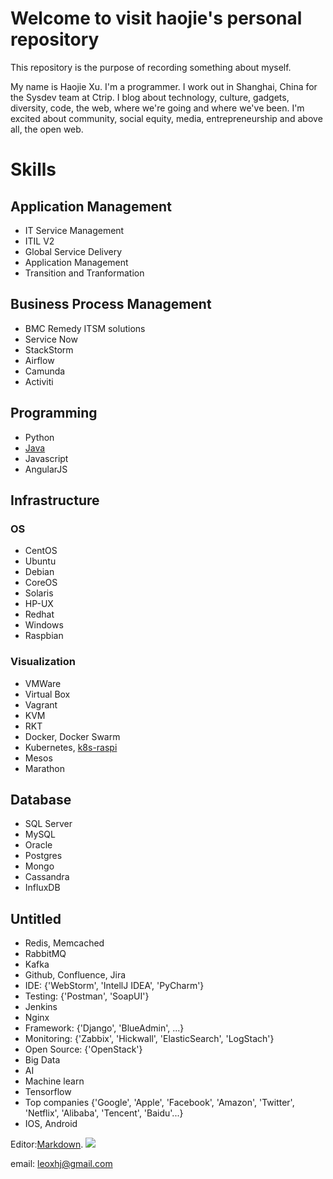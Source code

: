 # Welcome to visit haojie's personal repository

This repository is the purpose of recording something about myself.
  
My name is Haojie Xu. I'm a programmer. I work out in Shanghai, China for the Sysdev team at Ctrip. I blog about technology, culture, gadgets, diversity, code, the web, where we're going and where we've been. I'm excited about community, social equity, media, entrepreneurship and above all, the open web.

# Skills
## Application Management
* IT Service Management
* ITIL V2
* Global Service Delivery
* Application Management
* Transition and Tranformation

## Business Process Management
* BMC Remedy ITSM solutions
* Service Now
* StackStorm
* Airflow
* Camunda
* Activiti

## Programming
* Python
* [Java](Java.md)
* Javascript
* AngularJS

## Infrastructure
### OS
* CentOS
* Ubuntu
* Debian
* CoreOS
* Solaris
* HP-UX
* Redhat
* Windows
* Raspbian
### Visualization
* VMWare
* Virtual Box
* Vagrant
* KVM
* RKT
* Docker, Docker Swarm
* Kubernetes, [k8s-raspi](k8s-pi.md)
* Mesos
* Marathon

## Database
* SQL Server
* MySQL
* Oracle
* Postgres
* Mongo
* Cassandra
* InfluxDB

## Untitled
* Redis, Memcached
* RabbitMQ
* Kafka
* Github, Confluence, Jira
* IDE: {'WebStorm', 'IntellJ IDEA', 'PyCharm'}
* Testing: {'Postman', 'SoapUI'}
* Jenkins
* Nginx
* Framework: {'Django', 'BlueAdmin', ...}
* Monitoring: {'Zabbix', 'Hickwall', 'ElasticSearch', 'LogStach'}
* Open Source: {'OpenStack'}
* Big Data
* AI
* Machine learn
* Tensorflow
* Top companies {'Google', 'Apple', 'Facebook', 'Amazon', 'Twitter', 'Netflix', 'Alibaba', 'Tencent', 'Baidu'...}
* IOS, Android


Editor:[Markdown](https://guides.github.com/features/mastering-markdown/).
![](https://assets-cdn.github.com/images/icons/emoji/unicode/1f42b.png)

email: [leoxhj@gmail.com](mailto:leoxhj@gmail.com) <Prefereed>
